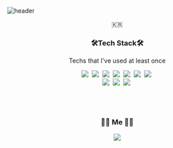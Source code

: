 ![header](https://capsule-render.vercel.app/api?type=soft&color=auto&height=150&section=header&text=SeunghoYoon&fontSize=70&animation=twinkling)
<p align="center">🇰🇷</p>

<h3 align="center">🛠Tech Stack🛠</h3>

<p align="center">Techs that I've used at least once</p>

<p align="center" >
<img src="https://img.shields.io/badge/Javascript-ffb13b?style=flat-square&logo=javascript&logoColor=white"/></a>&nbsp
<img src="https://img.shields.io/badge/Typescript-1572B1?style=flat-square&logo=Typescript&logoColor=white"/></a>&nbsp
<img src="https://img.shields.io/badge/React-1571B1?style=flat-square&logo=React&logoColor=white"/></a>&nbsp
<img src="https://img.shields.io/badge/Redux-blueviolet?style=flat-square&logo=Redux&logoColor=white"/></a>&nbsp 
<img src="https://img.shields.io/badge/css-1572B6?style=flat-square&logo=css3&logoColor=white"/></a>&nbsp 
<img src="https://img.shields.io/badge/styled-components-DB7093?style=flat-square&logo=styled-components&logoColor=white"/></a>&nbsp 
<img src="https://img.shields.io/badge/HTML5-DB3552?style=flat-square&logo=html5&logoColor=white"/></a>&nbsp 


<br>
<img src="https://img.shields.io/badge/aws-333664?style=flat-square&logo=amazon-aws&logoColor=white"/></a>&nbsp 
<img src="https://img.shields.io/badge/Node.js-green?style=flat-square&logo=Node.js&logoColor=white"/></a>&nbsp
<img src="https://img.shields.io/badge/Express-lightgray?style=flat-square&logo=Express&logoColor=white"/></a>&nbsp 
</p>


<br><br>
<h3 align="center">👨‍💻 Me 👨‍💻</h3>
<p align="center"><a href="mailto:hmsj2380@gmail.com"><img src="https://img.shields.io/badge/Gmail-d14836?style=flat-square&logo=Gmail&logoColor=white&link=hmsj2380@gmail.com"/></a></p>


